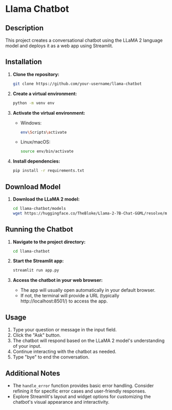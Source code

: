 # Llama Chatbot

## Description
This project creates a conversational chatbot using the LLaMA 2 language model and deploys it as a web app using Streamlit.

## Installation
1. **Clone the repository:**
    ```bash
    git clone https://github.com/your-username/llama-chatbot
    ```

2. **Create a virtual environment:**
    ```bash
    python -m venv env
    ```

3. **Activate the virtual environment:**
    - Windows:
      ```bash
      env\Scripts\activate
      ```
    - Linux/macOS:
      ```bash
      source env/bin/activate
      ```

4. **Install dependencies:**
    ```bash
    pip install -r requirements.txt
    ```

## Download Model
1. **Download the LLaMA 2 model:**
    ```bash
    cd llama-chatbot/models
    wget https://huggingface.co/TheBloke/Llama-2-7B-Chat-GGML/resolve/main/llama-2-7b-chat.ggmlv3.q8_0.bin
    ```

## Running the Chatbot
1. **Navigate to the project directory:**
    ```bash
    cd llama-chatbot
    ```

2. **Start the Streamlit app:**
    ```bash
    streamlit run app.py
    ```

3. **Access the chatbot in your web browser:**
    - The app will usually open automatically in your default browser.
    - If not, the terminal will provide a URL (typically http://localhost:8501/) to access the app.

## Usage
1. Type your question or message in the input field.
2. Click the "Ask" button.
3. The chatbot will respond based on the LLaMA 2 model's understanding of your input.
4. Continue interacting with the chatbot as needed.
5. Type "bye" to end the conversation.

## Additional Notes
- The `handle_error` function provides basic error handling. Consider refining it for specific error cases and user-friendly responses.
- Explore Streamlit's layout and widget options for customizing the chatbot's visual appearance and interactivity.
